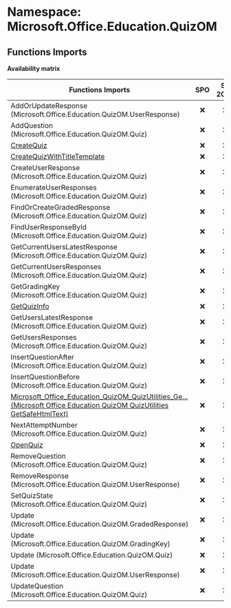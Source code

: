 # Namespace: Microsoft.Office.Education.QuizOM

## Functions Imports

**Availability matrix**

Functions Imports | SPO | SP 2019 | SP 2016 | SP 2013
----------|:---:|:-------:|:-------:|:-------
AddOrUpdateResponse (Microsoft.Office.Education.QuizOM.UserResponse) | ❌ | ❌ | ❌ | ✅
AddQuestion (Microsoft.Office.Education.QuizOM.Quiz) | ❌ | ❌ | ❌ | ✅
[CreateQuiz](./Functions/CreateQuiz.md) | ❌ | ❌ | ❌ | ✅
[CreateQuizWithTitleTemplate](./Functions/CreateQuizWithTitleTemplate.md) | ❌ | ❌ | ❌ | ✅
CreateUserResponse (Microsoft.Office.Education.QuizOM.Quiz) | ❌ | ❌ | ❌ | ✅
EnumerateUserResponses (Microsoft.Office.Education.QuizOM.Quiz) | ❌ | ❌ | ❌ | ✅
FindOrCreateGradedResponse (Microsoft.Office.Education.QuizOM.Quiz) | ❌ | ❌ | ❌ | ✅
FindUserResponseById (Microsoft.Office.Education.QuizOM.Quiz) | ❌ | ❌ | ❌ | ✅
GetCurrentUsersLatestResponse (Microsoft.Office.Education.QuizOM.Quiz) | ❌ | ❌ | ❌ | ✅
GetCurrentUsersResponses (Microsoft.Office.Education.QuizOM.Quiz) | ❌ | ❌ | ❌ | ✅
GetGradingKey (Microsoft.Office.Education.QuizOM.Quiz) | ❌ | ❌ | ❌ | ✅
[GetQuizInfo](./Functions/GetQuizInfo.md) | ❌ | ❌ | ❌ | ✅
GetUsersLatestResponse (Microsoft.Office.Education.QuizOM.Quiz) | ❌ | ❌ | ❌ | ✅
GetUsersResponses (Microsoft.Office.Education.QuizOM.Quiz) | ❌ | ❌ | ❌ | ✅
InsertQuestionAfter (Microsoft.Office.Education.QuizOM.Quiz) | ❌ | ❌ | ❌ | ✅
InsertQuestionBefore (Microsoft.Office.Education.QuizOM.Quiz) | ❌ | ❌ | ❌ | ✅
[<span title="Microsoft_Office_Education_QuizOM_QuizUtilities_GetSafeHtmlText">Microsoft_Office_Education_QuizOM_QuizUtilities_Ge...</span> (Microsoft Office Education QuizOM QuizUtilities GetSafeHtmlText)](./Functions/Microsoft_Office_Education_QuizOM_QuizUtilities_GetSafeHtmlText.md) | ❌ | ❌ | ❌ | ✅
NextAttemptNumber (Microsoft.Office.Education.QuizOM.Quiz) | ❌ | ❌ | ❌ | ✅
[OpenQuiz](./Functions/OpenQuiz.md) | ❌ | ❌ | ❌ | ✅
RemoveQuestion (Microsoft.Office.Education.QuizOM.Quiz) | ❌ | ❌ | ❌ | ✅
RemoveResponse (Microsoft.Office.Education.QuizOM.UserResponse) | ❌ | ❌ | ❌ | ✅
SetQuizState (Microsoft.Office.Education.QuizOM.Quiz) | ❌ | ❌ | ❌ | ✅
Update (Microsoft.Office.Education.QuizOM.GradedResponse) | ❌ | ❌ | ❌ | ✅
Update (Microsoft.Office.Education.QuizOM.GradingKey) | ❌ | ❌ | ❌ | ✅
Update (Microsoft.Office.Education.QuizOM.Quiz) | ❌ | ❌ | ❌ | ✅
Update (Microsoft.Office.Education.QuizOM.UserResponse) | ❌ | ❌ | ❌ | ✅
UpdateQuestion (Microsoft.Office.Education.QuizOM.Quiz) | ❌ | ❌ | ❌ | ✅